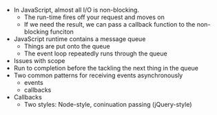 - In JavaScript, almost all I/O is non-blocking.
  - The run-time fires off your request and moves on
  - If we need the result, we can pass a callback function to the non-blocking funciton
- JavaScript runtime contains a message queue
  - Things are put onto the queue
  - The event loop repeatedly runs through the queue
- Issues with scope
- Run to completion before the tackling the next thing in the queue
- Two common patterns for receiving events asynchronously
  - events
  - callbacks
- Callbacks
  - Two styles: Node-style, coninuation passing (jQuery-style)
